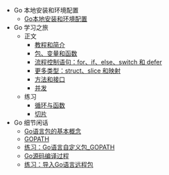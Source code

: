 <!-- _sidebar.md -->

- Go 本地安装和环境配置
  - [Go本地安装和环境配置](Go本地安装和环境配置/Go本地安装和环境配置.md)
- Go 学习之旅
  - 正文
    - [教程和简介](Go学习之旅/教程和简介.md)
    - [包、变量和函数](Go学习之旅/包、变量和函数.md)
    - [流程控制语句：for、if、else、switch 和 defer](Go学习之旅/流程控制语句.md)
    - [更多类型：struct、slice 和映射](Go学习之旅/更多类型.md)
    - [方法和接口](Go学习之旅/方法和接口.md)
    - [并发](Go学习之旅/并发.md)
  - 练习
    - [循环与函数](Go学习之旅/循环与函数.md)
    - [切片](Go学习之旅/切片.md)
- Go 细节闲话
  - [Go语言包的基本概念](Go细节闲话/Go语言包的基本概念.md)
  - [GOPATH](Go细节闲话/GOPATH.md)
  - [练习：Go语言自定义包_GOPATH](Go细节闲话/Go语言自定义包_GOPATH.md)
  - [Go源码编译过程](Go细节闲话/Go源码编译过程.md)
  - [练习：导入Go语言远程包](Go细节闲话/导入Go语言远程包.md)
